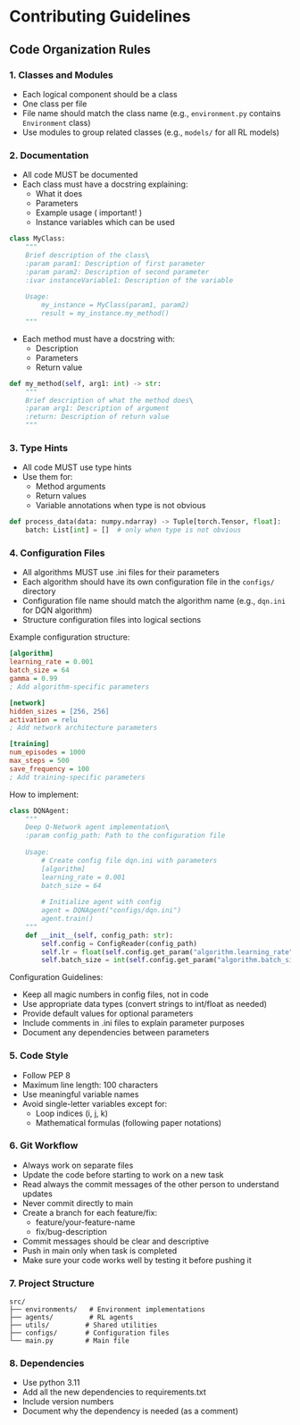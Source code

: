 # Contributing Guidelines

## Code Organization Rules
### 1. Classes and Modules
- Each logical component should be a class
- One class per file
- File name should match the class name (e.g., `environment.py` contains `Environment` class)
- Use modules to group related classes (e.g., `models/` for all RL models)

### 2. Documentation
- All code MUST be documented
- Each class must have a docstring explaining:
  - What it does
  - Parameters
  - Example usage ( important! )
  - Instance variables which can be used
```python
class MyClass:
    """
    Brief description of the class\
    :param param1: Description of first parameter
    :param param2: Description of second parameter
    :ivar instanceVariable1: Description of the variable
    
    Usage:
        my_instance = MyClass(param1, param2)
        result = my_instance.my_method()
    """
```
- Each method must have a docstring with:
  - Description
  - Parameters
  - Return value
```python
def my_method(self, arg1: int) -> str:
    """
    Brief description of what the method does\
    :param arg1: Description of argument
    :return: Description of return value
    """
```

### 3. Type Hints
- All code MUST use type hints
- Use them for:
  - Method arguments
  - Return values
  - Variable annotations when type is not obvious
```python
def process_data(data: numpy.ndarray) -> Tuple[torch.Tensor, float]:
    batch: List[int] = []  # only when type is not obvious
```

### 4. Configuration Files
- All algorithms MUST use .ini files for their parameters
- Each algorithm should have its own configuration file in the `configs/` directory
- Configuration file name should match the algorithm name (e.g., `dqn.ini` for DQN algorithm)
- Structure configuration files into logical sections

Example configuration structure:
```ini
[algorithm]
learning_rate = 0.001
batch_size = 64
gamma = 0.99
; Add algorithm-specific parameters

[network]
hidden_sizes = [256, 256]
activation = relu
; Add network architecture parameters

[training]
num_episodes = 1000
max_steps = 500
save_frequency = 100
; Add training-specific parameters
```

How to implement:
```python
class DQNAgent:
    """
    Deep Q-Network agent implementation\
    :param config_path: Path to the configuration file
    
    Usage:
        # Create config file dqn.ini with parameters
        [algorithm]
        learning_rate = 0.001
        batch_size = 64
        
        # Initialize agent with config
        agent = DQNAgent("configs/dqn.ini")
        agent.train()
    """
    def __init__(self, config_path: str):
        self.config = ConfigReader(config_path)
        self.lr = float(self.config.get_param("algorithm.learning_rate"))
        self.batch_size = int(self.config.get_param("algorithm.batch_size"))
```

Configuration Guidelines:
- Keep all magic numbers in config files, not in code
- Use appropriate data types (convert strings to int/float as needed)
- Provide default values for optional parameters
- Include comments in .ini files to explain parameter purposes
- Document any dependencies between parameters

### 5. Code Style
- Follow PEP 8
- Maximum line length: 100 characters
- Use meaningful variable names
- Avoid single-letter variables except for:
  - Loop indices (i, j, k)
  - Mathematical formulas (following paper notations)

### 6. Git Workflow
- Always work on separate files
- Update the code before starting to work on a new task
- Read always the commit messages of the other person to understand updates
- Never commit directly to main
- Create a branch for each feature/fix:
  - feature/your-feature-name
  - fix/bug-description
- Commit messages should be clear and descriptive
- Push in main only when task is completed
- Make sure your code works well by testing it before pushing it

### 7. Project Structure
```
src/
├── environments/   # Environment implementations
├── agents/         # RL agents
├── utils/         # Shared utilities
├── configs/       # Configuration files
└── main.py        # Main file
```

### 8. Dependencies
- Use python 3.11
- Add all the new dependencies to requirements.txt
- Include version numbers
- Document why the dependency is needed (as a comment)
